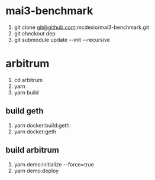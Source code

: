 # mai3-benchmark

1. git clone git@github.com:mcdexio/mai3-benchmark.git
2. git checkout dep
3. git submodule update --init --recursive

# arbitrum
1. cd arbitrum
2. yarn
3. yarn build
## build geth
1. yarn docker:build:geth
2. yarn docker:geth
## build arbitrum
1. yarn demo:initialize --force=true
2. yarn demo:deploy
